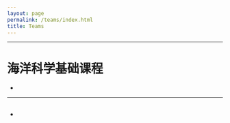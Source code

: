 ```yaml
---
layout: page
permalink: /teams/index.html
title: Teams
---
```



---
# 海洋科学基础课程

- 
  <br>

---

## 

- 



<br>



